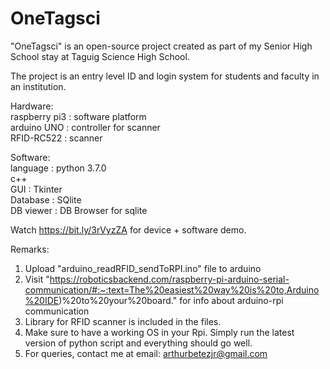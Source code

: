 # OneTagsci
"OneTagsci" is an open-source project created as part of my Senior High School stay at Taguig Science High School. 

The project is an entry level ID and login system for students and faculty in an institution. 

Hardware: <br />
  raspberry pi3 : software platform <br />
  arduino UNO   : controller for scanner <br />
  RFID-RC522    : scanner <br />

Software: <br />
  language  : python 3.7.0 <br />
              c++  <br />
  GUI       : Tkinter <br />
  Database  : SQlite <br />
  DB viewer : DB Browser for sqlite <br />

Watch https://bit.ly/3rVyzZA for device + software demo.

Remarks:
  1. Upload "arduino_readRFID_sendToRPI.ino" file to arduino
  2. Visit "https://roboticsbackend.com/raspberry-pi-arduino-serial-communication/#:~:text=The%20easiest%20way%20is%20to,Arduino%20IDE)%20to%20your%20board." 
      for info about arduino-rpi communication
  3. Library for RFID scanner is included in the files. 
  4. Make sure to have a working OS in your Rpi. Simply run the latest version of python script and everything should go well.
  5. For queries, contact me at email: arthurbetezjr@gmail.com
  
